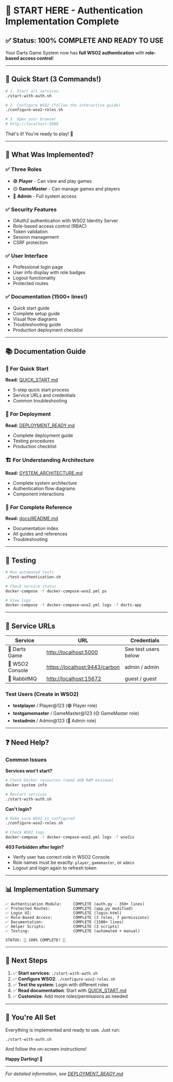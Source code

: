 # 🎯 START HERE - Authentication Implementation Complete

## ✅ Status: 100% COMPLETE AND READY TO USE

Your Darts Game System now has **full WSO2 authentication** with **role-based access control**!

---

## 🚀 Quick Start (3 Commands!)

```bash
# 1. Start all services
./start-with-auth.sh

# 2. Configure WSO2 (follow the interactive guide)
./configure-wso2-roles.sh

# 3. Open your browser
# http://localhost:5000
```

That's it! You're ready to play! 🎯

---

## 📖 What Was Implemented?

### ✅ Three Roles

- 🟢 **Player** - Can view and play games
- 🟡 **GameMaster** - Can manage games and players
- 🔴 **Admin** - Full system access

### ✅ Security Features

- OAuth2 authentication with WSO2 Identity Server
- Role-based access control (RBAC)
- Token validation
- Session management
- CSRF protection

### ✅ User Interface

- Professional login page
- User info display with role badges
- Logout functionality
- Protected routes

### ✅ Documentation (1500+ lines!)

- Quick start guide
- Complete setup guide
- Visual flow diagrams
- Troubleshooting guide
- Production deployment checklist

---

## 📚 Documentation Guide

### 🏃 For Quick Start

**Read:** [QUICK_START.md](QUICK_START.md)

- 5-step quick start process
- Service URLs and credentials
- Common troubleshooting

### 🎯 For Deployment

**Read:** [DEPLOYMENT_READY.md](DEPLOYMENT_READY.md)

- Complete deployment guide
- Testing procedures
- Production checklist

### 🏗️ For Understanding Architecture

**Read:** [SYSTEM_ARCHITECTURE.md](SYSTEM_ARCHITECTURE.md)

- Complete system architecture
- Authentication flow diagrams
- Component interactions

### 📖 For Complete Reference

**Read:** [docs/README.md](docs/README.md)

- Documentation index
- All guides and references
- Troubleshooting

---

## 🧪 Testing

```bash
# Run automated tests
./test-authentication.sh

# Check service status
docker-compose -f docker-compose-wso2.yml ps

# View logs
docker-compose -f docker-compose-wso2.yml logs -f darts-app
```

---

## 🔗 Service URLs

| Service         | URL                             | Credentials          |
| --------------- | ------------------------------- | -------------------- |
| 🎯 Darts Game   | <http://localhost:5000>         | See test users below |
| 🔐 WSO2 Console | <https://localhost:9443/carbon> | admin / admin        |
| 🐰 RabbitMQ     | <http://localhost:15672>        | guest / guest        |

### Test Users (Create in WSO2)

- **testplayer** / Player@123 (🟢 Player role)
- **testgamemaster** / GameMaster@123 (🟡 GameMaster role)
- **testadmin** / Admin@123 (🔴 Admin role)

---

## ❓ Need Help?

### Common Issues

**Services won't start?**

```bash
# Check Docker resources (need 4GB RAM minimum)
docker system info

# Restart services
./start-with-auth.sh
```

**Can't login?**

```bash
# Make sure WSO2 is configured
./configure-wso2-roles.sh

# Check WSO2 logs
docker-compose -f docker-compose-wso2.yml logs -f wso2is
```

**403 Forbidden after login?**

- Verify user has correct role in WSO2 Console
- Role names must be exactly: `player`, `gamemaster`, or `admin`
- Logout and login again to refresh token

---

## 📊 Implementation Summary

```
✅ Authentication Module:     COMPLETE (auth.py - 350+ lines)
✅ Protected Routes:          COMPLETE (app.py modified)
✅ Login UI:                  COMPLETE (login.html)
✅ Role-Based Access:         COMPLETE (3 roles, 7 permissions)
✅ Documentation:             COMPLETE (1500+ lines)
✅ Helper Scripts:            COMPLETE (3 scripts)
✅ Testing:                   COMPLETE (automated + manual)

STATUS: 🎉 100% COMPLETE! 🎉
```

---

## 🎯 Next Steps

1. ✅ **Start services**: `./start-with-auth.sh`
2. ✅ **Configure WSO2**: `./configure-wso2-roles.sh`
3. ✅ **Test the system**: Login with different roles
4. ✅ **Read documentation**: Start with [QUICK_START.md](QUICK_START.md)
5. ✅ **Customize**: Add more roles/permissions as needed

---

## 🎉 You're All Set

Everything is implemented and ready to use. Just run:

```bash
./start-with-auth.sh
```

And follow the on-screen instructions!

**Happy Darting! 🎯**

---

_For detailed information, see [DEPLOYMENT_READY.md](DEPLOYMENT_READY.md)_
